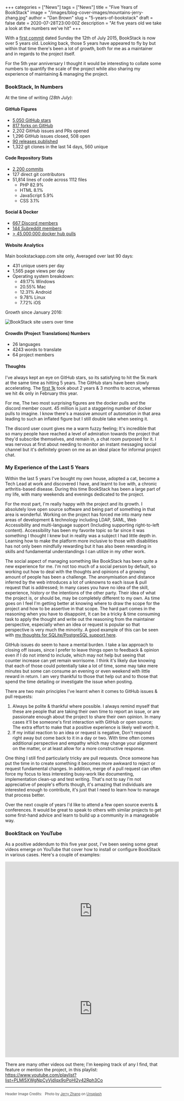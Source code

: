 +++
categories = ["News"]
tags = ["News"]
title = "Five Years of BookStack"
image = "/images/blog-cover-images/mountains-jerry-zhang.jpg"
author = "Dan Brown"
slug = "5-years-of-bookstack"
draft = false
date = 2020-07-28T23:00:00Z
description = "At five years old we take a look at the numbers we've hit"
+++

With a [first commit](https://github.com/BookStackApp/BookStack/commit/eaa1765c7a68cd671bcb37a666203210bf05d217) dated Sunday the 12th of July 2015, BookStack is now over 5 years old. Looking back, those 5 years have appeared to fly by but within that time there's been a lot of growth, both for me as a maintainer and in regards to the project itself. 

For the 5th year anniversary I thought it would be interesting to collate some numbers to quantify the scale of the project while also sharing my experience of maintaining & managing the project.

### BookStack, In Numbers

At the time of writing *(28th July)*:

#### GitHub Figures

- [5,050 GitHub stars](https://github.com/BookStackApp/BookStack/stargazers)
- [817 forks on GitHub](https://github.com/BookStackApp/BookStack/network/members)
- 2,202 GitHub issues and PRs opened
- 1,296 GitHub issues closed, 508 open
- [90 releases published](https://github.com/BookStackApp/BookStack/releases)
- 1,322 git clones in the last 14 days, 560 unique

#### Code Repository Stats

- [2,200 commits](https://github.com/BookStackApp/BookStack/commits/development)
- 127 direct git contributors
- 51,814 lines of code across 1112 files
    - PHP 82.9%
    - HTML 8.1%
    - JavaScript 5.9%
    - CSS 3.1%

#### Social & Docker

- [667 Discord members](https://discord.gg/ztkBqR2)
- [144 Subreddit members](https://www.reddit.com/r/BookStack/)
- [> 45,000,000 docker hub pulls](https://hub.docker.com/search?q=bookstack&type=image)

#### Website Analytics

Main bookstackapp.com site only, Averaged over last 90 days:

- 431 unique users per day
- 1,565 page views per day
- Operating system breakdown:
    - 49.17% Windows
    - 20.55% Mac
    - 12.31% Android
    - 9.78%  Linux
    - 7.72%  iOS

Growth since January 2016:

![BookStack site users over time](/images/2020/07/bookstack_website_2016_2020.png)

#### CrowdIn (Project Translations) Numbers

- 26 languages
- 4243 words to translate
- 64 project members

#### Thoughts

I've always kept an eye on GitHub stars, so its satisfying to hit the 5k mark at the same time as hitting 5 years. The GitHub stars have been slowly accelerating. The [first 1k](https://www.bookstackapp.com/blog/1k-stars-and-v0-19-0/) took about 2 years & 3 months to accrue, whereas we hit 4k only in February this year.

For me, The two most surprising figures are the docker pulls and the discord member count. 45 million is just a staggering number of docker pulls to imagine. I know there's a massive amount of automation in that area leading to such an inflated figure but I still double take when seeing it.

The discord user count gives me a warm fuzzy feeling; It's incredible that so many people have reached a level of admiration towards the project that they'd subscribe themselves, and remain in, a chat room purposed for it. I was nervous at first about needing to monitor an instant messaging social channel but it's definitely grown on me as an ideal place for informal project chat.


### My Experience of the Last 5 Years

Within the last 5 years I've bought my own house, adopted a cat, become a Tech Lead at work and discovered I have, and learnt to live with, a chronic arthritis-based disease. During this time BookStack has been a large part of my life, with many weekends and evenings dedicated to the project.

For the most part, I'm really happy with the project and its growth. I absolutely love open source software and being part of something in that area is wonderful. Working on the project has forced me into many new areas of development & technology including LDAP, SAML, Web Accessibility and multi-language support (Including supporting right-to-left content). Accessibility has been my favorite topic so far since it was something I thought I knew but in reality was a subject I had little depth in. Learning how to make the platform more inclusive to those with disabilities has not only been mindfully rewarding but it has also been rewarding in skills and fundamental understandings I can utilize in my other work.

The social aspect of managing something like BookStack has been quite a new experience for me. I'm not too much of a social person by default, so working out how to deal with the thoughts and opinions of a growing amount of people has been a challenge. The anonymisation and distance inferred by the web introduces a lot of unknowns to each issue & pull request that is addressed; In many cases you have no idea of the skill, experience, history or the intentions of the other party. Their idea of what the project is, or should be, may be completely different to my own. As time goes on I feel I'm getting better at knowing where to draw the scope for the project and how to be assertive in that scope. The hard part comes in the reasoning when you have to disappoint, It can be a tricky & time consuming task to apply the thought and write out the reasoning from the maintainer perspective, especially when an idea or request is popular so that perspective is very much the minority. A good example of this can be seen with [my thoughts for SQLite/PostgreSQL support here](https://github.com/BookStackApp/BookStack/issues/76#issuecomment-494956958).

GitHub issues do seem to have a mental burden. I take a lax approach to closing off issues, since I prefer to leave things open to feedback & opinion even if I do not intend to include, which may not help but seeing that counter increase can yet remain worrisome. I think it's likely due knowing that each of those could potentially take a lot of time, some may take mere minutes but some can consume an evening or even weekend with little reward in return. I am very thankful to those that help out and to those that spend the time detailing or investigate the issue when posting. 

There are two main principles I've learnt when it comes to GitHub issues & pull requests:

1. Always be polite & thankful where possible. I always remind myself that these are people that are taking their own time to report an issue, or are passionate enough about the project to share their own opinion. In many cases it'll be someone's first interaction with GitHub or open source; The extra effort to make that a positive experience is likely well worth it.
2. If my initial reaction to an idea or request is negative, Don't respond right away but come back to it in a day or two. With time often comes additional perspective and empathy which may change your alignment on the matter, or at least allow for a more constructive response.

One thing I still find particularly tricky are pull requests. Once someone has put the time in to create something it becomes more awkward to reject or request fundamental changes. In addition, merge of a pull request can often force my focus to less interesting busy-work like documenting, implementation clean-up and test writing. That's not to say I'm not appreciative of people's efforts though, it's amazing that individuals are interested enough to contribute, it's just that I need to learn how to manage that process better.

Over the next couple of years I'd like to attend a few open source events & conferences. It would be great to speak to others with similar projects to get some first-hand advice and learn to build up a community in a manageable way.

### BookStack on YouTube

As a positive addendum to this five year post, I've been seeing some great videos emerge on YouTube that cover how to install or configure BookStack in various cases. Here's a couple of examples:

<iframe width="560" height="315" src="https://www.youtube-nocookie.com/embed/NhPw1DvxYZc" frameborder="0" allow="accelerometer; autoplay; encrypted-media; gyroscope; picture-in-picture" allowfullscreen></iframe>

<iframe width="560" height="315" src="https://www.youtube-nocookie.com/embed/_13K1DeZwhk" frameborder="0" allow="accelerometer; autoplay; encrypted-media; gyroscope; picture-in-picture" allowfullscreen></iframe>

There are many other videos out there; I'm keeping track of any I find, that feature or mention the project, in this playlist: https://www.youtube.com/playlist?list=PLMI5XWgNpCyVjdIqx9oPoHl2y42Rph3Co

---

<span style="font-size: 0.8em;opacity:0.8;">Header Image Credits: &nbsp; <span>Photo by <a href="https://unsplash.com/@z734923105?utm_source=unsplash&amp;utm_medium=referral&amp;utm_content=creditCopyText">Jerry Zhang</a> on <a href="https://unsplash.com/s/photos/mountain?utm_source=unsplash&amp;utm_medium=referral&amp;utm_content=creditCopyText">Unsplash</a></span></span>